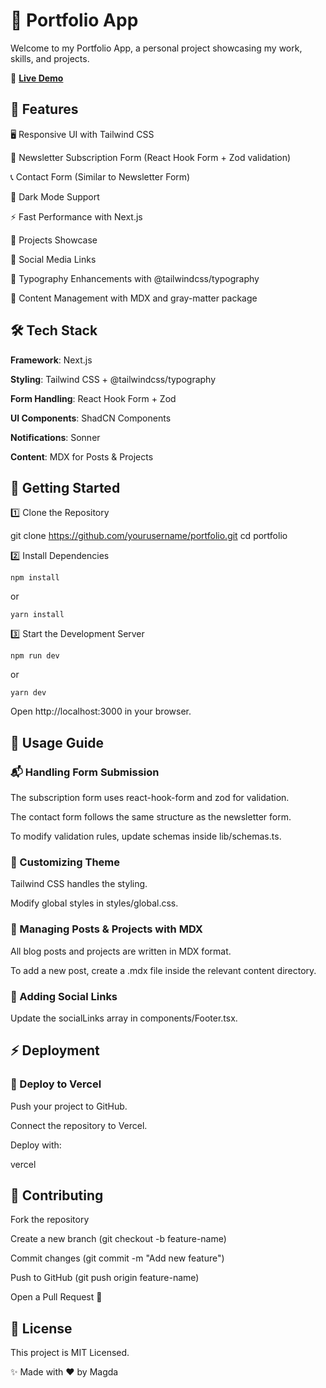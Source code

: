# 🚀 Portfolio App

Welcome to my Portfolio App, a personal project showcasing my work, skills, and
projects.

🔗 **<a href="https://portfolio-8cyp.vercel.app/" target="_blank">Live
Demo</a>**

## 📌 Features

🖥 Responsive UI with Tailwind CSS

📩 Newsletter Subscription Form (React Hook Form + Zod validation)

📞 Contact Form (Similar to Newsletter Form)

🌙 Dark Mode Support

⚡ Fast Performance with Next.js

📄 Projects Showcase

🔗 Social Media Links

🎨 Typography Enhancements with @tailwindcss/typography

📝 Content Management with MDX and gray-matter package

## 🛠 Tech Stack

**Framework**: Next.js

**Styling**: Tailwind CSS + @tailwindcss/typography

**Form Handling**: React Hook Form + Zod

**UI Components**: ShadCN Components

**Notifications**: Sonner

**Content**: MDX for Posts & Projects

## 🚀 Getting Started

1️⃣ Clone the Repository

git clone https://github.com/yourusername/portfolio.git cd portfolio

2️⃣ Install Dependencies

```
npm install
```

or

```
yarn install
```

3️⃣ Start the Development Server

```
npm run dev
```

or

```
yarn dev
```

Open http://localhost:3000 in your browser.

## 📝 Usage Guide

### 📬 Handling Form Submission

The subscription form uses react-hook-form and zod for validation.

The contact form follows the same structure as the newsletter form.

To modify validation rules, update schemas inside lib/schemas.ts.

### 🎨 Customizing Theme

Tailwind CSS handles the styling.

Modify global styles in styles/global.css.

### 📖 Managing Posts & Projects with MDX

All blog posts and projects are written in MDX format.

To add a new post, create a .mdx file inside the relevant content directory.

### 🔗 Adding Social Links

Update the socialLinks array in components/Footer.tsx.

## ⚡ Deployment

### 🚀 Deploy to Vercel

Push your project to GitHub.

Connect the repository to Vercel.

Deploy with:

vercel

## 🤝 Contributing

Fork the repository

Create a new branch (git checkout -b feature-name)

Commit changes (git commit -m "Add new feature")

Push to GitHub (git push origin feature-name)

Open a Pull Request 🎉

## 📄 License

This project is MIT Licensed.

✨ Made with ❤️ by Magda
